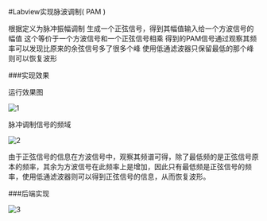 #Labview实现脉波调制( PAM )

根据定义为脉冲振幅调制
生成一个正弦信号，得到其幅值输入给一个方波信号的幅值
这个等价于一个方波信号和一个正弦信号相乘
得到的PAM信号通过观察其频率可以发现比原来的余弦信号多了很多个峰
使用低通滤波器只保留最低的那个峰则可以恢复波形


###实现效果

运行效果图

![1](http://images0.cnblogs.com/blog2015/701997/201507/241314140847819.png)

脉冲调制信号的频域

![2](http://images0.cnblogs.com/blog2015/701997/201507/241314245996241.png)

由于正弦信号的信息在方波信号中，观察其频谱可得，除了最低频的是正弦信号原本的频率，其余为方波信号在此频率上是增加，因此只有最低频是正弦信号的频率，使用低通滤波器则可以得到正弦信号的信息，从而恢复波形。

###后端实现

![3](http://images0.cnblogs.com/blog2015/701997/201507/241314420991228.png)